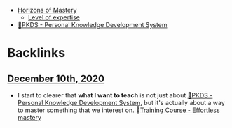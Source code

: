 - [Horizons of Mastery](<Horizons of Mastery.md>)
    - [Level of expertise](<Level of expertise.md>)
- [🌱PKDS - Personal Knowledge Development System](<🌱PKDS - Personal Knowledge Development System.md>)

# Backlinks
## [December 10th, 2020](<December 10th, 2020.md>)
- I start to clearer that __what I want to teach__ is not just about [🌱PKDS - Personal Knowledge Development System](<🌱PKDS - Personal Knowledge Development System.md>), but it's actually about a way to master something that we interest on. [🌱Training Course - Effortless mastery](<🌱Training Course - Effortless mastery.md>)

